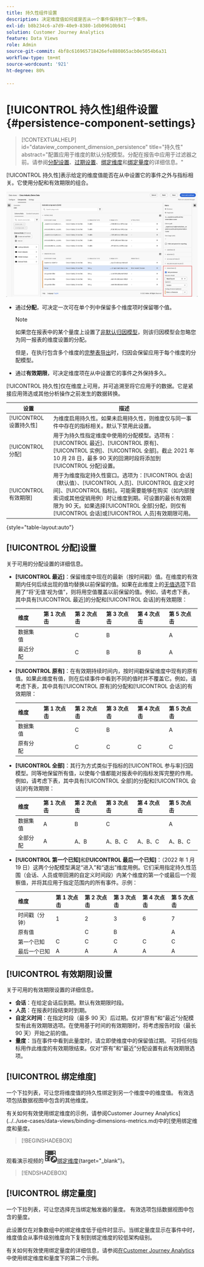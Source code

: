 ```yaml
---
title: 持久性组件设置
description: 决定维度值如何或是否从一个事件保持到下一个事件。
exl-id: b8b234c6-a7d9-40e9-8380-1db09610b941
solution: Customer Journey Analytics
feature: Data Views
role: Admin
source-git-commit: 4bf8c616965718426efe880865acb0e5054b6a31
workflow-type: tm+mt
source-wordcount: '921'
ht-degree: 80%

---
```



# [!UICONTROL 持久性]组件设置 {#persistence-component-settings}

<!-- markdownlint-disable MD034 -->

>[!CONTEXTUALHELP]
>id="dataview_component_dimension_persistence"
>title="持久性"
>abstract="配置应用于维度的默认分配模型。分配在报告中应用于过滤器之前。请参阅[分配设置](/help/data-views/component-settings/persistence.md#allocation-settings)、[过期设置](/help/data-views/component-settings/persistence.md#expiration-settings)、[绑定维度](/help/data-views/component-settings/persistence.md#binding-dimension)和[绑定量度](/help/data-views/component-settings/persistence.md#binding-metric)的详细信息。"

<!-- markdownlint-enable MD034 -->



[!UICONTROL 持久性]表示给定的维度值能否在从中设置它的事件之外与指标相关。它使用分配和有效期限的组合。

![突出显示持久性选项的数据视图窗口](../assets/persistence.png)

* 通过&#x200B;**分配**，可决定一次可在单个列中保留多个维度项时保留哪个值。

  >[!NOTE]
  >
  >如果您在报表中的某个量度上设置了[非默认归因模型](/help/data-views/component-settings/attribution.md)，则该归因模型会忽略您为同一报表的维度设置的分配。
  >
  >但是，在执行包含多个维度的[完整表导出](/help/analysis-workspace/export/export-cloud.md)时，归因会保留应用于每个维度的分配模型。

* 通过&#x200B;**有效期限**，可决定维度项在从中设置它的事件之外保持多久。

[!UICONTROL 持久性]仅在维度上可用，并可追溯至将它应用于的数据。它是紧接应用筛选或其他分析操作之前发生的数据转换。

| 设置 | 描述 |
| --- | --- |
| [!UICONTROL 设置持久性] | 为维度启用持久性。如果未启用持久性，则维度仅与同一事件中存在的指标相关。默认下禁用此设置。 |
| [!UICONTROL 分配] | 用于为持久性指定维度中使用的分配模型。选项有：[!UICONTROL 最近]、[!UICONTROL 原有]、[!UICONTROL 实例]、[!UICONTROL 全部]。截止 2021 年 10 月 28 日，最多 90 天的回溯时段将添加到[!UICONTROL 分配]设置。 |
| [!UICONTROL 有效期限] | 用于为维度指定持久性窗口。选项为：[!UICONTROL 会话]（默认值）、[!UICONTROL 人员]、[!UICONTROL 自定义时间]、[!UICONTROL 指标]。可能需要能够在购买（如内部搜索词或其他促销用例）时让维度到期。可设置的最长有效期限为 90 天。如果选择[!UICONTROL 全部]分配，则仅有[!UICONTROL 会话]或[!UICONTROL 人员]有效期限可用。 |

{style="table-layout:auto"}

## [!UICONTROL 分配]设置

关于可用的分配设置的详细信息。

* **[!UICONTROL 最近]**：保留维度中现在的最新（按时间戳）值。在维度的有效期内任何后续出现的值均替换以前保留的值。如果在此维度上的[无值选项](no-value-options.md)下启用了“将‘无值’视为值”，则将用空值覆盖以前保留的值。例如，请考虑下表，其中具有[!UICONTROL 最近]的分配和[!UICONTROL 会话]的有效期限：

  | 维度 | 第 1 次点击 | 第 2 次点击 | 第 3 次点击 | 第 4 次点击 | 第 5 次点击 |
  | --- | --- | --- | --- | --- | --- |
  | 数据集值 |  | C | B |  | A |
  | 最近分配 |  | C | B | B | A |

* **[!UICONTROL 原有]**：在有效期持续时间内，按时间戳保留维度中现有的原有值。如果此维度有值，则在后续事件中看到不同的值时并不覆盖它。例如，请考虑下表，其中具有[!UICONTROL 原有]的分配和[!UICONTROL 会话]的有效期限：

  | 维度 | 第 1 次点击 | 第 2 次点击 | 第 3 次点击 | 第 4 次点击 | 第 5 次点击 |
  | --- | --- | --- | --- | --- | --- |
  | 数据集值 |  | C | B |  | A |
  | 原有分配 |  | C | C | C | C |

* **[!UICONTROL 全部]**：其行为方式类似于指标的[!UICONTROL 参与率]归因模型。同等地保留所有值，以使每个值都能对报表中的指标发挥完整的作用。例如，请考虑下表，其中具有[!UICONTROL 全部]的分配和[!UICONTROL 会话]的有效期限：

  | 维度 | 第 1 次点击 | 第 2 次点击 | 第 3 次点击 | 第 4 次点击 | 第 5 次点击 |
  | --- | --- | --- | --- | --- | --- |
  | 数据集值 | A | B | C |  | A |
  | 全部分配 | A | A、B | A、B、C | A、B、C | A、B、C |

* **[!UICONTROL 第一个已知]**&#x200B;和&#x200B;**[!UICONTROL 最后一个已知]**：（2022 年 1 月 19 日）这两个分配模型满足“进入”和“退出”维度用例。它们采用指定持久性范围（会话、人员或带回溯的自定义时间段）内某个维度的第一个或最后一个观察值，并将其应用于指定范围内的所有事件。示例：

  | 维度 | 第 1 次点击 | 第 2 次点击 | 第 3 次点击 | 第 4 次点击 | 第 5 次点击 |
  | --- | --- | --- | --- | --- | --- |
  | 时间戳（分钟） | 1 | 2 | 3 | 6 | 7 |
  | 原有值 |  | C | B |  | A |
  | 第一个已知 | C | C | C | C | C |
  | 最后一个已知 | A | A | A | A | A |

## [!UICONTROL 有效期限]设置

关于可用的有效期限设置的详细信息。

* **会话**：在给定会话后到期。默认有效期限时段。
* **人员**：在报表时段结束时到期。
* **自定义时间**：在指定时段（最多 90 天）后过期。仅对“原有”和“最近”分配模型有此有效期限选项。在使用基于时间的有效期限时，将考虑报告时段（最长 90 天）开始之前的值。
* **量度**：当在事件中看到此量度时，请立即使维度中的保留值过期。 可将任何指标用作此维度的有效期限结束。仅对“原有”和“最近”分配设置有此有效期限选项。

## [!UICONTROL 绑定维度]

一个下拉列表，可让您将维度值的持久性绑定到另一个维度中的维度值。 有效选项包括数据视图中包含的其他维度。

有关如何有效使用绑定维度的示例，请参阅Customer Journey Analytics](../../use-cases/data-views/binding-dimensions-metrics.md)中的[使用绑定维度和量度。


>[!BEGINSHADEBOX]

观看演示视频的![VideoCheckedOut](/help/assets/icons/VideoCheckedOut.svg)[绑定维度](https://video.tv.adobe.com/v/342694/?quality=12&learn=on){target="_blank"}。

>[!ENDSHADEBOX]


## [!UICONTROL 绑定量度]

一个下拉列表，可让您选择充当绑定触发器的量度。 有效选项包括数据视图中包含的量度。

此设置仅在对象数组中的绑定维度低于组件时显示。当绑定量度显示在事件中时，维度值会从事件级别维度向下复制到绑定维度的较低架构级别。

有关如何有效使用绑定量度的详细信息，请参阅[在Customer Journey Analytics](../../use-cases/data-views/binding-dimensions-metrics.md)中使用绑定维度和量度下的第二个示例。
